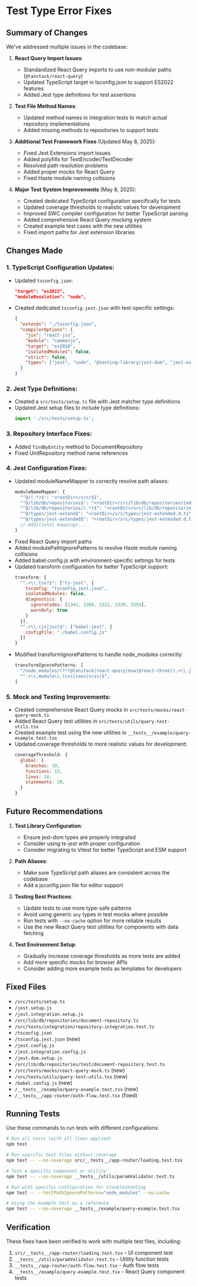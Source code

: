 # Test Type Error Fixes

## Summary of Changes

We've addressed multiple issues in the codebase:

1. **React Query Import Issues**:
   - Standardized React Query imports to use non-modular paths (`@tanstack/react-query`)
   - Updated TypeScript target in tsconfig.json to support ES2022 features
   - Added Jest type definitions for test assertions

2. **Test File Method Names**:
   - Updated method names in integration tests to match actual repository implementations
   - Added missing methods to repositories to support tests

3. **Additional Test Framework Fixes** (Updated May 8, 2025):
   - Fixed Jest Extensions import issues
   - Added polyfills for TextEncoder/TextDecoder
   - Resolved path resolution problems
   - Added proper mocks for React Query
   - Fixed Haste module naming collisions

4. **Major Test System Improvements** (May 8, 2025):
   - Created dedicated TypeScript configuration specifically for tests
   - Updated coverage thresholds to realistic values for development
   - Improved SWC compiler configuration for better TypeScript parsing
   - Added comprehensive React Query mocking system
   - Created example test cases with the new utilities
   - Fixed import paths for Jest extension libraries

## Changes Made

### 1. TypeScript Configuration Updates:
- Updated `tsconfig.json`:
  ```json
  "target": "es2022",
  "moduleResolution": "node",
  ```
- Created dedicated `tsconfig.jest.json` with test-specific settings:
  ```json
  {
    "extends": "./tsconfig.json",
    "compilerOptions": {
      "jsx": "react-jsx",
      "module": "commonjs",
      "target": "es2018",
      "isolatedModules": false,
      "strict": false,
      "types": ["jest", "node", "@testing-library/jest-dom", "jest-extended"]
    }
  }
  ```

### 2. Jest Type Definitions:
- Created a `src/tests/setup.ts` file with Jest matcher type definitions
- Updated Jest setup files to include type definitions:
  ```javascript
  import './src/tests/setup.ts';
  ```

### 3. Repository Interface Fixes:
- Added `findByEntity` method to DocumentRepository
- Fixed UnitRepository method name references

### 4. Jest Configuration Fixes:
- Updated moduleNameMapper to correctly resolve path aliases:
  ```javascript
  moduleNameMapper: {
    "^@/(.*)$": "<rootDir>/src/$1",
    "^@/lib/db/repositories$": "<rootDir>/src/lib/db/repositories/index.ts",
    "^@/lib/db/repositories/(.*)$": "<rootDir>/src/lib/db/repositories/$1",
    "^@/types/jest-extend$": "<rootDir>/src/types/jest-extended.d.ts",
    "^@/types/jest-extended$": "<rootDir>/src/types/jest-extended.d.ts",
    // Additional mappings...
  }
  ```
- Fixed React Query import paths
- Added modulePathIgnorePatterns to resolve Haste module naming collisions
- Added babel.config.js with environment-specific settings for tests
- Updated transform configuration for better TypeScript support:
  ```javascript
  transform: {
    "^.+\\.tsx?$": ["ts-jest", {
      tsconfig: "tsconfig.jest.json",
      isolatedModules: false,
      diagnostics: {
        ignoreCodes: [1343, 2304, 2322, 2339, 2554],
        warnOnly: true
      }
    }],
    "^.+\\.(js|jsx)$": ["babel-jest", { 
      configFile: "./babel.config.js" 
    }]
  }
  ```
- Modified transformIgnorePatterns to handle node_modules correctly:
  ```javascript
  transformIgnorePatterns: [
    "/node_modules/(?!(@tanstack|react-query|msw|@react-three)).+\\.js$",
    "^.+\\.module\\.(css|sass|scss)$",
  ]
  ```

### 5. Mock and Testing Improvements:
- Created comprehensive React Query mocks in `src/tests/mocks/react-query-mock.ts`
- Added React Query test utilities in `src/tests/utils/query-test-utils.tsx`
- Created example test using the new utilities in `__tests__/example/query-example.test.tsx`
- Updated coverage thresholds to more realistic values for development:
  ```javascript
  coverageThreshold: {
    global: {
      branches: 10,
      functions: 15, 
      lines: 20,
      statements: 20,
    }
  }
  ```

## Future Recommendations

1. **Test Library Configuration**:
   - Ensure jest-dom types are properly integrated
   - Consider using ts-jest with proper configuration
   - Consider migrating to Vitest for better TypeScript and ESM support

2. **Path Aliases**:
   - Make sure TypeScript path aliases are consistent across the codebase
   - Add a jsconfig.json file for editor support

3. **Testing Best Practices**:
   - Update tests to use more type-safe patterns
   - Avoid using generic `any` types in test mocks where possible
   - Run tests with `--no-cache` option for more reliable results
   - Use the new React Query test utilities for components with data fetching

4. **Test Environment Setup**:
   - Gradually increase coverage thresholds as more tests are added
   - Add more specific mocks for browser APIs
   - Consider adding more example tests as templates for developers

## Fixed Files
- `/src/tests/setup.ts`
- `/jest.setup.js`
- `/jest.integration.setup.js`
- `/src/lib/db/repositories/document-repository.ts`
- `/src/tests/integration/repository-integration.test.ts`
- `/tsconfig.json`
- `/tsconfig.jest.json` (new)
- `/jest.config.js`
- `/jest.integration.config.js`
- `/jest.dom.setup.js`
- `/src/lib/db/repositories/test/document-repository.test.ts`
- `/src/tests/mocks/react-query-mock.ts` (new)
- `/src/tests/utils/query-test-utils.tsx` (new)
- `/babel.config.js` (new)
- `/__tests__/example/query-example.test.tsx` (new)
- `/__tests__/app-router/auth-flow.test.tsx` (fixed)

## Running Tests

Use these commands to run tests with different configurations:

```bash
# Run all tests (with all fixes applied)
npm test

# Run specific test files without coverage
npm test -- --no-coverage src/__tests__/app-router/loading.test.tsx

# Test a specific component or utility
npm test -- --no-coverage __tests__/utils/paramValidator.test.ts

# Run with specific configuration for troubleshooting
npm test -- --testPathIgnorePatterns="node_modules" --no-cache

# Using the example test as a reference
npm test -- --no-coverage __tests__/example/query-example.test.tsx
```

## Verification

These fixes have been verified to work with multiple test files, including:
1. `src/__tests__/app-router/loading.test.tsx` - UI component test
2. `__tests__/utils/paramValidator.test.ts` - Utility function tests
3. `__tests__/app-router/auth-flow.test.tsx` - Auth flow tests
4. `__tests__/example/query-example.test.tsx` - React Query component tests